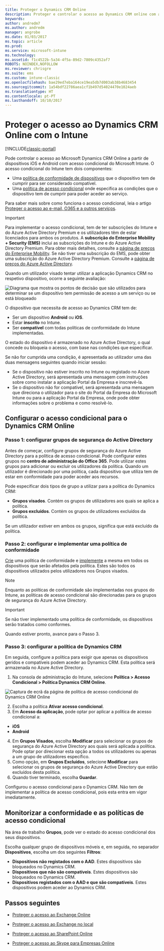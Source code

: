 ```yaml
---
title: Proteger o Dynamics CRM Online
description: Proteger e controlar o acesso ao Dynamics CRM online com acesso condicional.
keywords: 
author: andredm7
ms.author: andredm
manager: angrobe
ms.date: 01/03/2017
ms.topic: article
ms.prod: 
ms.service: microsoft-intune
ms.technology: 
ms.assetid: f1c4522b-5a34-4f5a-89d2-7809c4352af7
ROBOTS: NOINDEX,NOFOLLOW
ms.reviewer: chrisgre
ms.suite: ems
ms.custom: intune-classic
ms.openlocfilehash: bae29ed7eba164ce19ea5db7d003ab38b4683454
ms.sourcegitcommit: 1a54bdf22786aea1cf1b497d54024470e1024aeb
ms.translationtype: HT
ms.contentlocale: pt-PT
ms.lasthandoff: 10/10/2017
---
```

# <a name="protect-access-to-dynamics-crm-online-with-intune"></a>Proteger o acesso ao Dynamics CRM Online com o Intune

[!INCLUDE[classic-portal](../includes/classic-portal.md)]

Pode controlar o acesso ao Microsoft Dynamics CRM Online a partir de dispositivos iOS e Android com acesso condicional do Microsoft Intune.  O acesso condicional do Intune tem dois componentes:
* Uma [política de conformidade de dispositivos](introduction-to-device-compliance-policies-in-microsoft-intune.md) que o dispositivo tem de cumprir para ser considerado compatível.
* Uma [política de acesso condicional](restrict-access-to-email-and-o365-services-with-microsoft-intune.md) onde especifica as condições que o dispositivo tem de cumprir para poder aceder ao serviço.

Para saber mais sobre como funciona o acesso condicional, leia o artigo [Proteger o acesso ao e-mail, O365 e a outros serviços](restrict-access-to-email-and-o365-services-with-microsoft-intune.md).

> [!IMPORTANT]
> Para implementar o acesso condicional, tem de ter subscrições do Intune e do Azure Active Directory Premium e os utilizadores têm de estar licenciados para ambos os produtos. A **subscrição do Enterprise Mobility + Security (EMS)** inclui as subscrições do Intune e do Azure Active Directory Premium. Para obter mais detalhes, consulte a [página de preços do Enterprise Mobility](https://www.microsoft.com/cloud-platform/enterprise-mobility-pricing). Se não tiver uma subscrição do EMS, pode obter uma subscrição do Azure Active Directory Premium. Consulte a [página de preços do Azure Active Directory](https://azure.microsoft.com/pricing/details/active-directory/).

Quando um utilizador visado tentar utilizar a aplicação Dynamics CRM no respetivo dispositivo, ocorre a seguinte avaliação:

![Diagrama que mostra os pontos de decisão que são utilizados para determinar se um dispositivo tem permissão de acesso a um serviço ou se está bloqueado](../media/mdm-ca-dynamics-crm-flow-diagram.png)

O dispositivo que necessita de acesso ao Dynamics CRM tem de:
* Ser um dispositivo **Android** ou **iOS**.
* Estar **inscrito** no Intune.
* Ser **compatível** com todas políticas de conformidade do Intune implementadas.

O estado do dispositivo é armazenado no Azure Active Directory, o qual concede ou bloqueia o acesso, com base nas condições que especificar.

Se não for cumprida uma condição, é apresentada ao utilizador uma das duas mensagens seguintes quando iniciar sessão:
* Se o dispositivo não estiver inscrito no Intune ou registado no Azure Active Directory, será apresentada uma mensagem com instruções sobre como instalar a aplicação Portal da Empresa e inscrevê-la.
* Se o dispositivo não for compatível, será apresentada uma mensagem que direciona o utilizador para o site do Portal da Empresa do Microsoft Intune ou para a aplicação Portal da Empresa, onde pode obter informações sobre o problema e como resolvê-lo.

## <a name="configure-conditional-access-for-dynamics-crm-online"></a>Configurar o acesso condicional para o Dynamics CRM Online  
### <a name="step-1-configure-active-directory-security-groups"></a>Passo 1: configurar grupos de segurança do Active Directory

Antes de começar, configure grupos de segurança do Azure Active Directory para a política de acesso condicional. Pode configurar estes grupos no **centro de administração do Office 365**. Pode utilizar estes grupos para adicionar ou excluir os utilizadores da política. Quando um utilizador é direcionado por uma política, cada dispositivo que utiliza tem de estar em conformidade para poder aceder aos recursos.

Pode especificar dois tipos de grupo a utilizar para a política do Dynamics CRM:
* **Grupos visados**. Contém os grupos de utilizadores aos quais se aplica a política.
* **Grupos excluídos**. Contém os grupos de utilizadores excluídos da política.

Se um utilizador estiver em ambos os grupos, significa que está excluído da política.

### <a name="step-2-configure-and-deploy-a-compliance-policy"></a>Passo 2: configurar e implementar uma política de conformidade
[Crie](create-a-device-compliance-policy-in-microsoft-intune.md) uma política de conformidade e [implemente](deploy-and-monitor-a-device-compliance-policy-in-microsoft-intune.md) a mesma em todos os dispositivos que serão afetados pela política. Estes são todos os dispositivos utilizados pelos utilizadores nos Grupos visados.

> [!NOTE]
> Enquanto as políticas de conformidade são implementadas nos grupos do Intune, as políticas de acesso condicional são direcionadas para os grupos de segurança do Azure Active Directory.

> [!IMPORTANT]
> Se não tiver implementado uma política de conformidade, os dispositivos serão tratados como conformes.

Quando estiver pronto, avance para o Passo 3.
### <a name="step-3-configure-the-dynamics-crm-policy"></a>Passo 3: configurar a política de Dynamics CRM
Em seguida, configure a política para exigir que apenas os dispositivos geridos e compatíveis podem aceder ao Dynamics CRM. Esta política será armazenada no Azure Active Directory.

1.  Na consola de administração do Intune, selecione **Política > Acesso Condicional > Política Dynamics CRM Online**.

  ![Captura de ecrã da página de política de acesso condicional do Dynamics CRM Online](../media/mdm-ca-dynamics-crm-policy-configuration.png)

2.  Escolha a política **Ativar acesso condicional**.
3.  Em **Acesso da aplicação**, pode optar por aplicar a política de acesso condicional a:
  * **iOS**
  * **Android**
4.  Em **Grupos Visados**, escolha **Modificar** para selecionar os grupos de segurança do Azure Active Directory aos quais será aplicada a política. Pode optar por direcionar esta opção a todos os utilizadores ou apenas a um grupo de utilizadores específico.
5.  Como opção, em **Grupos Excluídos**, selecione **Modificar** para selecionar os grupos de segurança do Azure Active Directory que estão excluídos desta política.
6.  Quando tiver terminado, escolha **Guardar**.

Configurou o acesso condicional para o Dynamics CRM. Não tem de implementar a política de acesso condicional, pois esta entra em vigor imediatamente.
##  <a name="monitor-the-compliance-and-conditional-access-policies"></a>Monitorizar a conformidade e as políticas de acesso condicional

Na área de trabalho **Grupos**, pode ver o estado do acesso condicional dos seus dispositivos.

Escolha qualquer grupo de dispositivos móveis e, em seguida, no separador **Dispositivos**, escolha um dos seguintes **Filtros**:
* **Dispositivos não registados com o AAD**. Estes dispositivos são bloqueados no Dynamics CRM.
* **Dispositivos que não são compatíveis**. Estes dispositivos são bloqueados no Dynamics CRM.
* **Dispositivos registados com o AAD e que são compatíveis**. Estes dispositivos podem aceder ao Dynamics CRM.

##  <a name="next-steps"></a>Passos seguintes
* [Proteger o acesso ao Exchange Online](restrict-access-to-exchange-online-with-microsoft-intune.md)

* [Proteger o acesso ao Exchange no local](restrict-access-to-exchange-onpremises-with-microsoft-intune.md)
* [Proteger o acesso ao SharePoint Online](restrict-access-to-sharepoint-online-with-microsoft-intune.md)

* [Proteger o acesso ao Skype para Empresas Online](restrict-access-to-skype-for-business-online-with-microsoft-intune.md)
